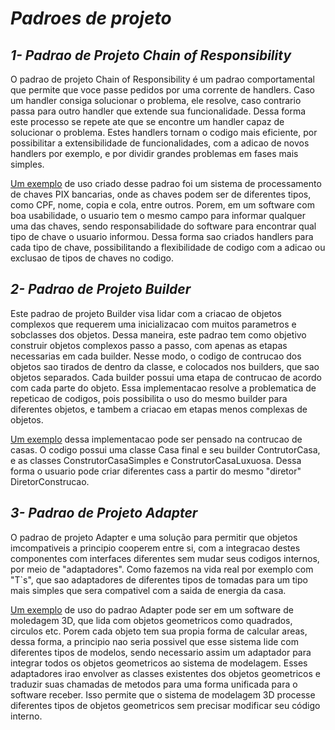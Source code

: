 # _Padroes de projeto_
## _1- Padrao de Projeto Chain of Responsibility_
O padrao de projeto Chain of Responsibility é um padrao comportamental que permite que voce passe pedidos por uma corrente de handlers. Caso um handler  consiga solucionar o problema, ele resolve, caso contrario passa para outro handler que extende sua funcionalidade. Dessa forma este processo se repete ate que se encontre um handler capaz de solucionar o problema. Estes handlers tornam o codigo mais eficiente, por possibilitar a extensibilidade de funcionalidades, com a adicao de novos handlers por exemplo, e por dividir grandes problemas em fases mais simples.

[Um exemplo](https://github.com/igordiogobp/Padroes-projeto/blob/master/chainOfResponsability.java) de uso criado desse padrao foi um sistema de processamento de chaves PIX bancarias, onde as chaves podem ser de diferentes tipos, como CPF, nome, copia e cola, entre outros. Porem, em um software com boa usabilidade, o usuario tem o mesmo campo para informar qualquer uma das chaves, sendo responsabilidade do software para encontrar qual tipo de chave o usuario informou.
Dessa forma sao criados handlers para cada tipo de chave, possibilitando a flexibilidade de codigo com a adicao ou exclusao de tipos de chaves no codigo.

## _2- Padrao de Projeto Builder_
Este padrao de projeto Builder visa lidar com a criacao de objetos complexos que requerem uma inicializacao com muitos parametros e sobclasses dos objetos. Dessa maneira, este padrao tem como objetivo construir objetos complexos passo a passo, com apenas as etapas necessarias em cada builder. Nesse modo, o     codigo de contrucao dos objetos sao tirados de dentro da classe, e colocados nos builders, que sao objetos separados. Cada builder possui uma etapa de contrucao de acordo com cada parte do objeto. Essa implementacao resolve a problematica de repeticao de codigos, pois possibilita o uso do mesmo builder para diferentes objetos, e tambem a criacao em etapas menos complexas de objetos.

[Um exemplo](https://github.com/igordiogobp/Padroes-projeto/blob/master/builder.java) dessa implementacao pode ser pensado na contrucao de casas. O codigo possui uma classe Casa final e seu builder ContrutorCasa, e as classes ConstrutorCasaSimples e ConstrutorCasaLuxuosa. Dessa forma o usuario pode criar diferentes cass a partir do mesmo "diretor" DiretorConstrucao.

## _3- Padrao de Projeto Adapter_
O padrao de projeto Adapter e uma solução para permitir que objetos imcompativeis a principio cooperem entre si, com a integracao destes componentes com interfaces diferentes sem mudar seus codigos internos, por meio de "adaptadores". Como fazemos na vida real por exemplo com "T`s", que sao adaptadores de diferentes tipos de tomadas para um tipo mais simples que sera compativel com a saida de energia da casa.

[Um exemplo](https://github.com/igordiogobp/Padroes-projeto/blob/master/adapter.java) de uso do padrao Adapter pode ser em um software de moledagem 3D, que lida com objetos geometricos como quadrados, circulos etc. Porem cada objeto tem sua propia forma de calcular areas, dessa forma, a principio nao seria possivel que esse sistema lide com diferentes tipos de modelos, sendo necessario assim um adaptador para integrar todos os objetos geometricos ao sistema de modelagem. Esses adaptadores irao envolver as classes existentes dos objetos geometricos e traduzir suas chamadas de metodos para uma forma unificada para o software receber. Isso permite que o sistema de modelagem 3D processe diferentes tipos de objetos geometricos sem precisar modificar seu código interno.

